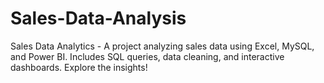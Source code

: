 # Sales-Data-Analysis
Sales Data Analytics - A project analyzing sales data using Excel, MySQL, and Power BI. Includes SQL queries, data cleaning, and interactive dashboards. Explore the insights!
